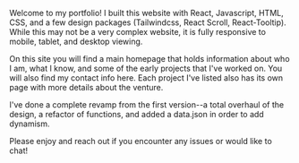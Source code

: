 Welcome to my portfolio! I built this website with React, Javascript, HTML, CSS, 
and a few design packages (Tailwindcss, React Scroll, React-Tooltip). 
While this may not be a very complex website, it is fully responsive to mobile, tablet, 
and desktop viewing. 

On this site you will find a main homepage that holds information about who I am, 
what I know, and some of the early projects that I've worked on. 
You will also find my contact info here. Each project I've listed also has its own page 
with more details about the venture.

I've done a complete revamp from the first version--a total overhaul of the design, a 
refactor of functions, and added a data.json in order to add dynamism.

Please enjoy and reach out if you encounter any issues or would like to chat!